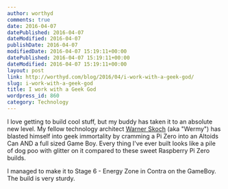 ```yaml
---
author: worthyd
comments: true
date: 2016-04-07 
datePublished: 2016-04-07  
dateModified: 2016-04-07 
publishDate: 2016-04-07  
modifiedDate: 2016-04-07 15:19:11+00:00
datePublished: 2016-04-07 15:19:11+00:00
dateModified: 2016-04-07 15:19:11+00:00
layout: post
link: http://worthyd.com/blog/2016/04/i-work-with-a-geek-god/
slug: i-work-with-a-geek-god
title: I work with a Geek God
wordpress_id: 860
category: Technology
---
```


I love getting to build cool stuff, but my buddy has taken it to an absolute  new level.  My fellow technology architect [Warner Skoch](https://www.linkedin.com/in/warner-skoch-b718492a) (aka "Wermy") has blasted himself into geek immortality by cramming a Pi Zero into an Altoids Can AND a full sized Game Boy.  Every thing I've ever built looks like a pile of dog poo with glitter on it compared to these sweet Raspberry Pi Zero builds.





I managed to make it to Stage 6 - Energy Zone in Contra on the GameBoy.  The build is very sturdy.
